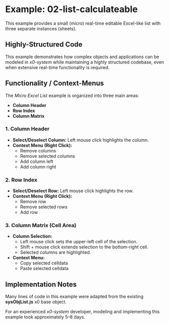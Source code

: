 # Example: 02-list-calculateable

This example provides a small (micro) real-time editable Excel-like list with
three separate instances (sheets).

## Highly-Structured Code

This example demonstrates how complex objects and applications can be modeled
in *x0-system* while maintaining a highly structured codebase, even when extensive
real-time functionality is required.

## Functionality / Context-Menus

The *Micro Excel List* example is organized into three main areas:

- **Column Header**
- **Row Index**
- **Column Matrix**

### 1. Column Header
  - **Select/Deselect Column:** Left mouse click highlights the column.
  - **Context Menu (Right Click):**
    - Remove columns
    - Remove selected columns
    - Add column left
    - Add column right

### 2. Row Index
  - **Select/Deselect Row:** Left mouse click highlights the row.
  - **Context Menu (Right Click):**
    - Remove row
    - Remove selected rows
    - Add row

### 3. Column Matrix (Cell Area)
  - **Column Selection:**
    - Left mouse click sets the upper-left cell of the selection.
    - Shift + mouse click extends selection to the bottom-right cell.
    - Selected columns are highlighted.
  - **Context Menu:**
    - Copy selected celldata
    - Paste selected celldata

## Implementation Notes

Many lines of code in this example were adapted from the existing
**sysObjList.js** x0 base object.

For an experienced *x0-system* developer, modeling and implementing this
example took approximately 5–8 days.
